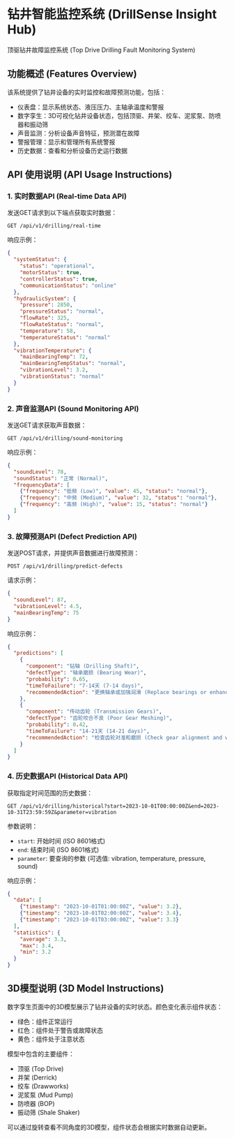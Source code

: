 
# 钻井智能监控系统 (DrillSense Insight Hub)

顶驱钻井故障监控系统 (Top Drive Drilling Fault Monitoring System)

## 功能概述 (Features Overview)

该系统提供了钻井设备的实时监控和故障预测功能，包括：

- 仪表盘：显示系统状态、液压压力、主轴承温度和警报
- 数字孪生：3D可视化钻井设备状态，包括顶驱、井架、绞车、泥浆泵、防喷器和振动筛
- 声音监测：分析设备声音特征，预测潜在故障
- 警报管理：显示和管理所有系统警报
- 历史数据：查看和分析设备历史运行数据

## API 使用说明 (API Usage Instructions)

### 1. 实时数据API (Real-time Data API)

发送GET请求到以下端点获取实时数据：

```
GET /api/v1/drilling/real-time
```

响应示例：

```json
{
  "systemStatus": {
    "status": "operational",
    "motorStatus": true,
    "controllerStatus": true,
    "communicationStatus": "online"
  },
  "hydraulicSystem": {
    "pressure": 2850,
    "pressureStatus": "normal",
    "flowRate": 325,
    "flowRateStatus": "normal",
    "temperature": 58,
    "temperatureStatus": "normal"
  },
  "vibrationTemperature": {
    "mainBearingTemp": 72,
    "mainBearingTempStatus": "normal",
    "vibrationLevel": 3.2,
    "vibrationStatus": "normal"
  }
}
```

### 2. 声音监测API (Sound Monitoring API)

发送GET请求获取声音数据：

```
GET /api/v1/drilling/sound-monitoring
```

响应示例：

```json
{
  "soundLevel": 78,
  "soundStatus": "正常 (Normal)",
  "frequencyData": [
    {"frequency": "低频 (Low)", "value": 45, "status": "normal"},
    {"frequency": "中频 (Medium)", "value": 32, "status": "normal"},
    {"frequency": "高频 (High)", "value": 15, "status": "normal"}
  ]
}
```

### 3. 故障预测API (Defect Prediction API)

发送POST请求，并提供声音数据进行故障预测：

```
POST /api/v1/drilling/predict-defects
```

请求示例：

```json
{
  "soundLevel": 87,
  "vibrationLevel": 4.5,
  "mainBearingTemp": 75
}
```

响应示例：

```json
{
  "predictions": [
    {
      "component": "钻轴 (Drilling Shaft)",
      "defectType": "轴承磨损 (Bearing Wear)",
      "probability": 0.65,
      "timeToFailure": "7-14天 (7-14 days)",
      "recommendedAction": "更换轴承或加强润滑 (Replace bearings or enhance lubrication)"
    },
    {
      "component": "传动齿轮 (Transmission Gears)",
      "defectType": "齿轮咬合不良 (Poor Gear Meshing)",
      "probability": 0.42,
      "timeToFailure": "14-21天 (14-21 days)",
      "recommendedAction": "检查齿轮对准和磨损 (Check gear alignment and wear)"
    }
  ]
}
```

### 4. 历史数据API (Historical Data API)

获取指定时间范围的历史数据：

```
GET /api/v1/drilling/historical?start=2023-10-01T00:00:00Z&end=2023-10-31T23:59:59Z&parameter=vibration
```

参数说明：
- `start`: 开始时间 (ISO 8601格式)
- `end`: 结束时间 (ISO 8601格式)
- `parameter`: 要查询的参数 (可选值: vibration, temperature, pressure, sound)

响应示例：

```json
{
  "data": [
    {"timestamp": "2023-10-01T01:00:00Z", "value": 3.2},
    {"timestamp": "2023-10-01T02:00:00Z", "value": 3.4},
    {"timestamp": "2023-10-01T03:00:00Z", "value": 3.3}
  ],
  "statistics": {
    "average": 3.3,
    "max": 3.4,
    "min": 3.2
  }
}
```

## 3D模型说明 (3D Model Instructions)

数字孪生页面中的3D模型展示了钻井设备的实时状态。颜色变化表示组件状态：

- 绿色：组件正常运行
- 红色：组件处于警告或故障状态
- 黄色：组件处于注意状态

模型中包含的主要组件：
- 顶驱 (Top Drive)
- 井架 (Derrick)
- 绞车 (Drawworks)
- 泥浆泵 (Mud Pump)
- 防喷器 (BOP)
- 振动筛 (Shale Shaker)

可以通过旋转查看不同角度的3D模型，组件状态会根据实时数据自动更新。

